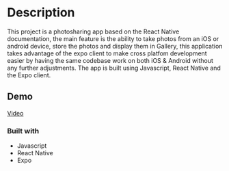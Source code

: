# Description
This project is a photosharing app based on the React Native documentation, the main feature is the ability to take photos from an iOS or android device, store the photos and display them in Gallery, this application takes advantage of the expo client to make cross platfom development easier by having the same codebase work on both iOS & Android without any further adjustments. The app is built using Javascript, React Native and the Expo client.

## Demo
[Video](https://www.youtube.com/watch?v=UmaSagwjZtU&t=9s)

### Built with
- Javascript
- React Native
- Expo
